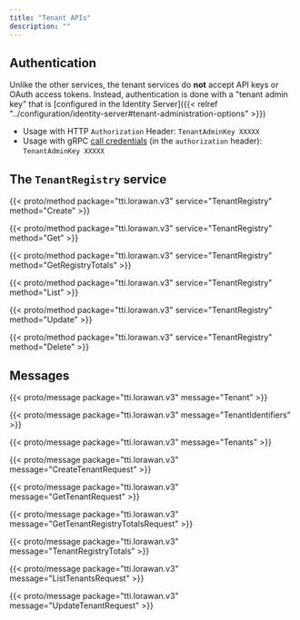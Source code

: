 ```yaml
---
title: "Tenant APIs"
description: ""
---
```

 
## Authentication

Unlike the other services, the tenant services do **not** accept API keys or OAuth access tokens. Instead, authentication is done with a "tenant admin key" that is [configured in the Identity Server]({{< relref "../configuration/identity-server#tenant-administration-options" >}})

- Usage with HTTP `Authorization` Header: `TenantAdminKey XXXXX`
- Usage with gRPC [call credentials](https://grpc.io/docs/guides/auth.html#authentication-api) (in the `authorization` header): `TenantAdminKey XXXXX`

## The `TenantRegistry` service

{{< proto/method package="tti.lorawan.v3" service="TenantRegistry" method="Create" >}}

{{< proto/method package="tti.lorawan.v3" service="TenantRegistry" method="Get" >}}

{{< proto/method package="tti.lorawan.v3" service="TenantRegistry" method="GetRegistryTotals" >}}

{{< proto/method package="tti.lorawan.v3" service="TenantRegistry" method="List" >}}

{{< proto/method package="tti.lorawan.v3" service="TenantRegistry" method="Update" >}}

{{< proto/method package="tti.lorawan.v3" service="TenantRegistry" method="Delete" >}}

## Messages

{{< proto/message package="tti.lorawan.v3" message="Tenant" >}}

{{< proto/message package="tti.lorawan.v3" message="TenantIdentifiers" >}}

{{< proto/message package="tti.lorawan.v3" message="Tenants" >}}

{{< proto/message package="tti.lorawan.v3" message="CreateTenantRequest" >}}

{{< proto/message package="tti.lorawan.v3" message="GetTenantRequest" >}}

{{< proto/message package="tti.lorawan.v3" message="GetTenantRegistryTotalsRequest" >}}

{{< proto/message package="tti.lorawan.v3" message="TenantRegistryTotals" >}}

{{< proto/message package="tti.lorawan.v3" message="ListTenantsRequest" >}}

{{< proto/message package="tti.lorawan.v3" message="UpdateTenantRequest" >}}
